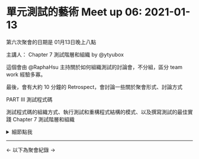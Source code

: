  # 單元測試的藝術 Meet up 06: 2021-01-13

第六次聚會的日期是 01月13日晚上八點

主講人： Chapter 7 測試階層和組織 by @ytyubox

這個會由 @RaphaHsu 主持關於如何組織測試的討論會，不分組，區分 team work 經驗多寡。

最後，會有大約 10 分鐘的 Retrospect，會討論一些關於聚會形式、討論方式



PART III 測試程式碼

測試程式碼的組織方式、執行測試和重構程式結構的模式、以及撰寫測試的最佳實踐
Chapter 7 測試階層和組織

<details><summary>細節點我</summary>
<p>



7.1 執行自動化測試的自動化建置
7.1.1 建置腳本結構
7.1.2 觸發建置和整合
7.2 依據速度和種類對應的測試分類
7.2.1 分開整合測試和單元測試的人為因素
7.2.2 綠色安全區域
7.3 確保測試程式是版本庫管理的一部分
7.4 將測試類別的位置與被測試程式相對應
7.4.1 將測試對應到專案
7.4.2 把測試對應到類別
7.4.3 將測試對應到明確的工作單元入口
7.5 注入橫切面關注點
7.6 為應用程式建立測試API
7.6.1 使用繼承類別繼承模式
7.6.2 建立測試輔助類別和方法
7.6.3 把你的API 介紹給開發人員
7.7 小結

</p>
</details>



 ---
 <- 以下為聚會紀錄 ->
 
